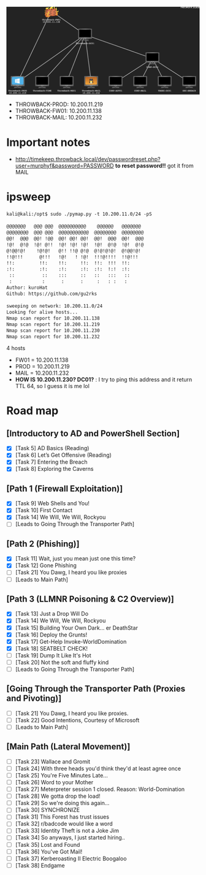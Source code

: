 ![topo](pic/topo.png)
- THROWBACK-PROD: 10.200.11.219
- THROWBACK-FW01: 10.200.11.138
- THROWBACK-MAIL: 10.200.11.232
# Important notes
- http://timekeep.throwback.local/dev/passwordreset.php?user=murphyf&password=PASSWORD **to reset password!!** got it from MAIL

# ipsweep
```console
kali@kali:/opt$ sudo ./pymap.py -t 10.200.11.0/24 -pS
                                                    
@@@@@@@   @@@ @@@  @@@@@@@@@@    @@@@@@   @@@@@@@  
@@@@@@@@  @@@ @@@  @@@@@@@@@@@  @@@@@@@@  @@@@@@@@  
@@!  @@@  @@! !@@  @@! @@! @@!  @@!  @@@  @@!  @@@  
!@!  @!@  !@! @!!  !@! !@! !@!  !@!  @!@  !@!  @!@  
@!@@!@!    !@!@!   @!! !!@ @!@  @!@!@!@!  @!@@!@!   
!!@!!!      @!!!   !@!   ! !@!  !!!@!!!!  !!@!!!    
!!:         !!:    !!:     !!:  !!:  !!!  !!:       
:!:         :!:    :!:     :!:  :!:  !:!  :!:       
 ::          ::    :::     ::   ::   :::   ::       
 :           :      :      :     :   : :   :        
Author: kuroHat
Github: https://github.com/gu2rks

sweeping on network: 10.200.11.0/24 
Looking for alive hosts...
Nmap scan report for 10.200.11.138
Nmap scan report for 10.200.11.219
Nmap scan report for 10.200.11.230
Nmap scan report for 10.200.11.232
```

4 hosts
- FW01 = 10.200.11.138
- PROD = 10.200.11.219
- MAIL = 10.200.11.232
- **HOW IS 10.200.11.230? DC01?** : I try to ping this address and it return TTL 64, so I guess it is me lol


# Road map

## [Introductory to AD and PowerShell Section]
- [x] [Task 5] AD Basics (Reading)
- [x] [Task 6] Let’s Get Offensive (Reading)
- [x] [Task 7] Entering the Breach
- [x] [Task 8] Exploring the Caverns

## [Path 1 (Firewall Exploitation)]
- [x] [Task 9] Web Shells and You!
- [x] [Task 10] First Contact
- [x] [Task 14] We Will, We Will, Rockyou
- [ ] [Leads to Going Through the Transporter Path]

## [Path 2 (Phishing)]
- [x] [Task 11] Wait, just you mean just one this time?
- [x] [Task 12] Gone Phishing
- [ ] [Task 21] You Dawg, I heard you like proxies
- [ ] [Leads to Main Path]

## [Path 3 (LLMNR Poisoning & C2 Overview)]
- [x] [Task 13] Just a Drop Will Do
- [x] [Task 14] We Will, We Will, Rockyou
- [x] [Task 15] Building Your Own Dark... er DeathStar
- [x] [Task 16] Deploy the Grunts!
- [x] [Task 17] Get-Help Invoke-WorldDomination
- [x] [Task 18] SEATBELT CHECK!
- [ ] [Task 19] Dump It Like It's Hot
- [ ] [Task 20] Not the soft and fluffy kind
- [ ] [Leads to Going Through the Transporter Path]

## [Going Through the Transporter Path (Proxies and Pivoting)]
- [ ] [Task 21] You Dawg, I heard you like proxies.
- [ ] [Task 22] Good Intentions, Courtesy of Microsoft
- [ ] [Leads to Main Path]

## [Main Path (Lateral Movement)]
- [ ] [Task 23] Wallace and Gromit
- [ ] [Task 24] With three heads you'd think they'd at least agree once
- [ ] [Task 25] You're Five Minutes Late...
- [ ] [Task 26] Word to your Mother
- [ ] [Task 27] Meterpreter session 1 closed. Reason: World-Domination 
- [ ] [Task 28] We gotta drop the load!
- [ ] [Task 29] So we're doing this again...
- [ ] [Task 30] SYNCHRONIZE
- [ ] [Task 31] This Forest has trust issues
- [ ] [Task 32] r/badcode would like a word
- [ ] [Task 33] Identity Theft is not a Joke Jim
- [ ] [Task 34] So anyways, I just started hiring..
- [ ] [Task 35] Lost and Found
- [ ] [Task 36] You've Got Mail!
- [ ] [Task 37] Kerberoasting II Electric Boogaloo
- [ ] [Task 38] Endgame
